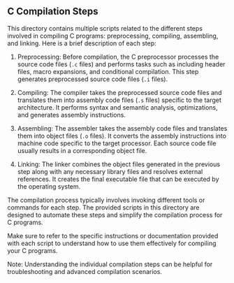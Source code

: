 ## C Compilation Steps

This directory contains multiple scripts related to the different steps involved in compiling C programs: preprocessing, compiling, assembling, and linking. Here is a brief description of each step:

1. Preprocessing: Before compilation, the C preprocessor processes the source code files (`.c` files) and performs tasks such as including header files, macro expansions, and conditional compilation. This step generates preprocessed source code files (`.i` files).

2. Compiling: The compiler takes the preprocessed source code files and translates them into assembly code files (`.s` files) specific to the target architecture. It performs syntax and semantic analysis, optimizations, and generates assembly instructions.

3. Assembling: The assembler takes the assembly code files and translates them into object files (`.o` files). It converts the assembly instructions into machine code specific to the target processor. Each source code file usually results in a corresponding object file.

4. Linking: The linker combines the object files generated in the previous step along with any necessary library files and resolves external references. It creates the final executable file that can be executed by the operating system.

The compilation process typically involves invoking different tools or commands for each step. The provided scripts in this directory are designed to automate these steps and simplify the compilation process for C programs.

Make sure to refer to the specific instructions or documentation provided with each script to understand how to use them effectively for compiling your C programs.

Note: Understanding the individual compilation steps can be helpful for troubleshooting and advanced compilation scenarios.